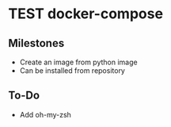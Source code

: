 # TEST docker-compose

## Milestones
* Create an image from python image
* Can be installed from repository

## To-Do
* Add oh-my-zsh 

